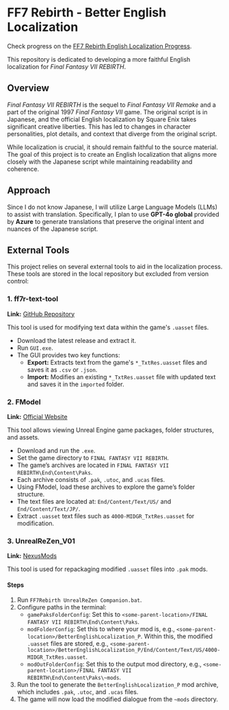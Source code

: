 # FF7 Rebirth - Better English Localization

Check progress on the [FF7 Rebirth English Localization Progress](https://docs.google.com/spreadsheets/d/1A6S3sNYxN7QMl2264053-AeXuMtmaZicaE6KibpsUT8/edit?gid=0#gid=0).

This repository is dedicated to developing a more faithful English localization for *Final Fantasy VII REBIRTH*.

## Overview

*Final Fantasy VII REBIRTH* is the sequel to *Final Fantasy VII Remake* and a part of the original 1997 *Final Fantasy VII* game. The original script is in Japanese, and the official English localization by Square Enix takes significant creative liberties. This has led to changes in character personalities, plot details, and context that diverge from the original script.

While localization is crucial, it should remain faithful to the source material. The goal of this project is to create an English localization that aligns more closely with the Japanese script while maintaining readability and coherence.

## Approach

Since I do not know Japanese, I will utilize Large Language Models (LLMs) to assist with translation. Specifically, I plan to use **GPT-4o global** provided by **Azure** to generate translations that preserve the original intent and nuances of the Japanese script.

## External Tools

This project relies on several external tools to aid in the localization process. These tools are stored in the local repository but excluded from version control:

### 1. ff7r-text-tool

**Link:** [GitHub Repository](https://github.com/matyamod/ff7r-text-tool)

This tool is used for modifying text data within the game's `.uasset` files.

- Download the latest release and extract it.
- Run `GUI.exe`.
- The GUI provides two key functions:
  - **Export:** Extracts text from the game's `*_TxtRes.uasset` files and saves it as `.csv` or `.json`.
  - **Import:** Modifies an existing `*_TxtRes.uasset` file with updated text and saves it in the `imported` folder.

### 2. FModel

**Link:** [Official Website](https://fmodel.app/)

This tool allows viewing Unreal Engine game packages, folder structures, and assets.

- Download and run the `.exe`.
- Set the game directory to `FINAL FANTASY VII REBIRTH`.
- The game’s archives are located in `FINAL FANTASY VII REBIRTH\End\Content\Paks`.
- Each archive consists of `.pak`, `.utoc`, and `.ucas` files.
- Using FModel, load these archives to explore the game’s folder structure.
- The text files are located at: `End/Content/Text/US/` and `End/Content/Text/JP/`.
- Extract `.uasset` text files such as `4000-MIDGR_TxtRes.uasset` for modification.

### 3. UnrealReZen_V01

**Link:** [NexusMods](https://www.nexusmods.com/finalfantasy7rebirth/mods/194)

This tool is used for repackaging modified `.uasset` files into `.pak` mods.

#### Steps

1. Run `FF7Rebirth UnrealReZen Companion.bat`.
2. Configure paths in the terminal:
   - `gamePaksFolderConfig`: Set this to `<some-parent-location>/FINAL FANTASY VII REBIRTH\End\Content\Paks`.
   - `modFolderConfig`: Set this to where your mod is, e.g., `<some-parent-location>/BetterEnglishLocalization_P`. Within this, the modified `.uasset` files are stored, e.g., `<some-parent-location>/BetterEnglishLocalization_P/End/Content/Text/US/4000-MIDGR_TxtRes.uasset`.
   - `modOutFolderConfig`: Set this to the output mod directory, e.g., `<some-parent-location>/FINAL FANTASY VII REBIRTH\End\Content\Paks\~mods`.
3. Run the tool to generate the `BetterEnglishLocalization_P` mod archive, which includes `.pak`, `.utoc`, and `.ucas` files.
4. The game will now load the modified dialogue from the `~mods` directory.
